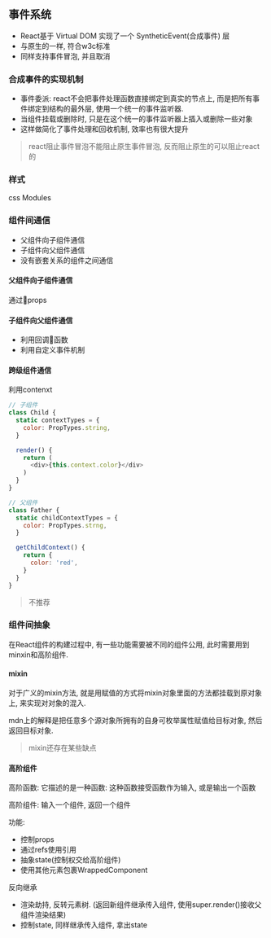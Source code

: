 ## 事件系统

- React基于 Virtual DOM 实现了一个 SyntheticEvent(合成事件) 层
- 与原生的一样, 符合w3c标准
- 同样支持事件冒泡, 并且取消

### 合成事件的实现机制

- 事件委派: react不会把事件处理函数直接绑定到真实的节点上, 而是把所有事件绑定到结构的最外层, 使用一个统一的事件监听器.
- 当组件挂载或删除时, 只是在这个统一的事件监听器上插入或删除一些对象
- 这样做简化了事件处理和回收机制, 效率也有很大提升

> react阻止事件冒泡不能阻止原生事件冒泡, 反而阻止原生的可以阻止react的

### 样式

css Modules

### 组件间通信

- 父组件向子组件通信
- 子组件向父组件通信
- 没有嵌套关系的组件之间通信

#### 父组件向子组件通信

通过props

#### 子组件向父组件通信

- 利用回调函数
- 利用自定义事件机制

#### 跨级组件通信

利用contenxt
```javascript
// 子组件
class Child {
  static contextTypes = {
    color: PropTypes.string,
  }

  render() {
    return (
      <div>{this.context.color}</div>
    )
  }
}

// 父组件
class Father {
  static childContextTypes = {
    color: PropTypes.strng,
  }

  getChildContext() {
    return {
      color: 'red',
    }
  }
}
```

> 不推荐

### 组件间抽象

在React组件的构建过程中, 有一些功能需要被不同的组件公用, 此时需要用到minxin和高阶组件.

#### mixin

对于广义的mixin方法, 就是用赋值的方式将mixin对象里面的方法都挂载到原对象上, 来实现对对象的混入.

mdn上的解释是把任意多个源对象所拥有的自身可枚举属性赋值给目标对象, 然后返回目标对象.

> mixin还存在某些缺点

#### 高阶组件

高阶函数: 它描述的是一种函数: 这种函数接受函数作为输入, 或是输出一个函数

高阶组件: 输入一个组件, 返回一个组件

功能:
- 控制props
- 通过refs使用引用
- 抽象state(控制权交给高阶组件)
- 使用其他元素包裹WrappedComponent

反向继承
- 渲染劫持, 反转元素树. (返回新组件继承传入组件, 使用super.render()接收父组件渲染结果)
- 控制state, 同样继承传入组件, 拿出state
